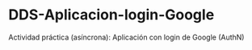 # DDS-Aplicacion-login-Google
 Actividad práctica (asíncrona): Aplicación con login de Google (AuthN)
